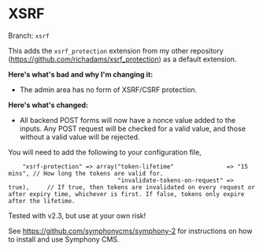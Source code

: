 # XSRF #

Branch: `xsrf`

This adds the `xsrf_protection` extension from my other repository (https://github.com/richadams/xsrf_protection) as a default extension.

**Here's what's bad and why I'm changing it:**

  * The admin area has no form of XSRF/CSRF protection.

**Here's what's changed:**

  * All backend POST forms will now have a nonce value added to the inputs. Any POST request will be checked for a valid value, and those without a valid value will be rejected.

You will need to add the following to your configuration file,
  
        "xsrf-protection" => array("token-lifetime"               => "15 mins", // How long the tokens are valid for.
                                   "invalidate-tokens-on-request" => true),     // If true, then tokens are invalidated on every request or after expiry time, whichever is first. If false, tokens only expire after the lifetime.

Tested with v2.3, but use at your own risk!  

See https://github.com/symphonycms/symphony-2 for instructions on how to install and use Symphony CMS.
